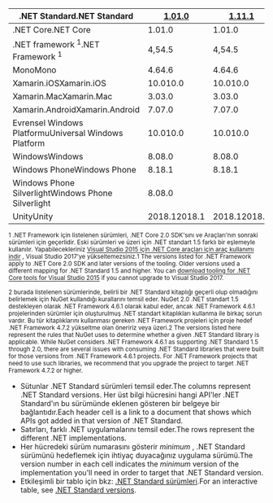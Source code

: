 | <span data-ttu-id="3204a-101">.NET Standard</span><span class="sxs-lookup"><span data-stu-id="3204a-101">.NET Standard</span></span>              | <span data-ttu-id="3204a-102">[1.0]</span><span class="sxs-lookup"><span data-stu-id="3204a-102">[1.0]</span></span>  | <span data-ttu-id="3204a-103">[1.1]</span><span class="sxs-lookup"><span data-stu-id="3204a-103">[1.1]</span></span>  | <span data-ttu-id="3204a-104">[1.2]</span><span class="sxs-lookup"><span data-stu-id="3204a-104">[1.2]</span></span> | <span data-ttu-id="3204a-105">[1.3]</span><span class="sxs-lookup"><span data-stu-id="3204a-105">[1.3]</span></span> | <span data-ttu-id="3204a-106">[1.4]</span><span class="sxs-lookup"><span data-stu-id="3204a-106">[1.4]</span></span> | <span data-ttu-id="3204a-107">[1.5]</span><span class="sxs-lookup"><span data-stu-id="3204a-107">[1.5]</span></span>              | <span data-ttu-id="3204a-108">[1.6]</span><span class="sxs-lookup"><span data-stu-id="3204a-108">[1.6]</span></span>              | <span data-ttu-id="3204a-109">[2.0]</span><span class="sxs-lookup"><span data-stu-id="3204a-109">[2.0]</span></span>               |
|----------------------------|--------|--------|-------|-------|-------|--------------------|--------------------|---------------------|
| <span data-ttu-id="3204a-110">.NET Core</span><span class="sxs-lookup"><span data-stu-id="3204a-110">.NET Core</span></span>                  | <span data-ttu-id="3204a-111">1.0</span><span class="sxs-lookup"><span data-stu-id="3204a-111">1.0</span></span>    | <span data-ttu-id="3204a-112">1.0</span><span class="sxs-lookup"><span data-stu-id="3204a-112">1.0</span></span>    | <span data-ttu-id="3204a-113">1.0</span><span class="sxs-lookup"><span data-stu-id="3204a-113">1.0</span></span>   | <span data-ttu-id="3204a-114">1.0</span><span class="sxs-lookup"><span data-stu-id="3204a-114">1.0</span></span>   | <span data-ttu-id="3204a-115">1.0</span><span class="sxs-lookup"><span data-stu-id="3204a-115">1.0</span></span>   | <span data-ttu-id="3204a-116">1.0</span><span class="sxs-lookup"><span data-stu-id="3204a-116">1.0</span></span>                | <span data-ttu-id="3204a-117">1.0</span><span class="sxs-lookup"><span data-stu-id="3204a-117">1.0</span></span>                | <span data-ttu-id="3204a-118">2,0</span><span class="sxs-lookup"><span data-stu-id="3204a-118">2.0</span></span>                 |
| <span data-ttu-id="3204a-119">.NET framework <sup>1</sup></span><span class="sxs-lookup"><span data-stu-id="3204a-119">.NET Framework <sup>1</sup></span></span>| <span data-ttu-id="3204a-120">4,5</span><span class="sxs-lookup"><span data-stu-id="3204a-120">4.5</span></span>    | <span data-ttu-id="3204a-121">4,5</span><span class="sxs-lookup"><span data-stu-id="3204a-121">4.5</span></span>    | <span data-ttu-id="3204a-122">4.5.1</span><span class="sxs-lookup"><span data-stu-id="3204a-122">4.5.1</span></span> | <span data-ttu-id="3204a-123">4.6</span><span class="sxs-lookup"><span data-stu-id="3204a-123">4.6</span></span>   | <span data-ttu-id="3204a-124">4.6.1</span><span class="sxs-lookup"><span data-stu-id="3204a-124">4.6.1</span></span> | <span data-ttu-id="3204a-125">4.6.1 <sup>2</sup></span><span class="sxs-lookup"><span data-stu-id="3204a-125">4.6.1 <sup>2</sup></span></span> | <span data-ttu-id="3204a-126">4.6.1 <sup>2</sup></span><span class="sxs-lookup"><span data-stu-id="3204a-126">4.6.1 <sup>2</sup></span></span> | <span data-ttu-id="3204a-127">4.6.1 <sup>2</sup></span><span class="sxs-lookup"><span data-stu-id="3204a-127">4.6.1 <sup>2</sup></span></span>  |
| <span data-ttu-id="3204a-128">Mono</span><span class="sxs-lookup"><span data-stu-id="3204a-128">Mono</span></span>                       | <span data-ttu-id="3204a-129">4.6</span><span class="sxs-lookup"><span data-stu-id="3204a-129">4.6</span></span>    | <span data-ttu-id="3204a-130">4.6</span><span class="sxs-lookup"><span data-stu-id="3204a-130">4.6</span></span>    | <span data-ttu-id="3204a-131">4.6</span><span class="sxs-lookup"><span data-stu-id="3204a-131">4.6</span></span>   | <span data-ttu-id="3204a-132">4.6</span><span class="sxs-lookup"><span data-stu-id="3204a-132">4.6</span></span>   | <span data-ttu-id="3204a-133">4.6</span><span class="sxs-lookup"><span data-stu-id="3204a-133">4.6</span></span>   | <span data-ttu-id="3204a-134">4.6</span><span class="sxs-lookup"><span data-stu-id="3204a-134">4.6</span></span>                | <span data-ttu-id="3204a-135">4.6</span><span class="sxs-lookup"><span data-stu-id="3204a-135">4.6</span></span>                | <span data-ttu-id="3204a-136">5,4</span><span class="sxs-lookup"><span data-stu-id="3204a-136">5.4</span></span>                 |
| <span data-ttu-id="3204a-137">Xamarin.iOS</span><span class="sxs-lookup"><span data-stu-id="3204a-137">Xamarin.iOS</span></span>                | <span data-ttu-id="3204a-138">10.0</span><span class="sxs-lookup"><span data-stu-id="3204a-138">10.0</span></span>   | <span data-ttu-id="3204a-139">10.0</span><span class="sxs-lookup"><span data-stu-id="3204a-139">10.0</span></span>   | <span data-ttu-id="3204a-140">10.0</span><span class="sxs-lookup"><span data-stu-id="3204a-140">10.0</span></span>  | <span data-ttu-id="3204a-141">10.0</span><span class="sxs-lookup"><span data-stu-id="3204a-141">10.0</span></span>  | <span data-ttu-id="3204a-142">10.0</span><span class="sxs-lookup"><span data-stu-id="3204a-142">10.0</span></span>  | <span data-ttu-id="3204a-143">10.0</span><span class="sxs-lookup"><span data-stu-id="3204a-143">10.0</span></span>               | <span data-ttu-id="3204a-144">10.0</span><span class="sxs-lookup"><span data-stu-id="3204a-144">10.0</span></span>               | <span data-ttu-id="3204a-145">10.14</span><span class="sxs-lookup"><span data-stu-id="3204a-145">10.14</span></span>               |
| <span data-ttu-id="3204a-146">Xamarin.Mac</span><span class="sxs-lookup"><span data-stu-id="3204a-146">Xamarin.Mac</span></span>                | <span data-ttu-id="3204a-147">3.0</span><span class="sxs-lookup"><span data-stu-id="3204a-147">3.0</span></span>    | <span data-ttu-id="3204a-148">3.0</span><span class="sxs-lookup"><span data-stu-id="3204a-148">3.0</span></span>    | <span data-ttu-id="3204a-149">3.0</span><span class="sxs-lookup"><span data-stu-id="3204a-149">3.0</span></span>   | <span data-ttu-id="3204a-150">3.0</span><span class="sxs-lookup"><span data-stu-id="3204a-150">3.0</span></span>   | <span data-ttu-id="3204a-151">3.0</span><span class="sxs-lookup"><span data-stu-id="3204a-151">3.0</span></span>   | <span data-ttu-id="3204a-152">3.0</span><span class="sxs-lookup"><span data-stu-id="3204a-152">3.0</span></span>                | <span data-ttu-id="3204a-153">3.0</span><span class="sxs-lookup"><span data-stu-id="3204a-153">3.0</span></span>                | <span data-ttu-id="3204a-154">3.8</span><span class="sxs-lookup"><span data-stu-id="3204a-154">3.8</span></span>                 |
| <span data-ttu-id="3204a-155">Xamarin.Android</span><span class="sxs-lookup"><span data-stu-id="3204a-155">Xamarin.Android</span></span>            | <span data-ttu-id="3204a-156">7.0</span><span class="sxs-lookup"><span data-stu-id="3204a-156">7.0</span></span>    | <span data-ttu-id="3204a-157">7.0</span><span class="sxs-lookup"><span data-stu-id="3204a-157">7.0</span></span>    | <span data-ttu-id="3204a-158">7.0</span><span class="sxs-lookup"><span data-stu-id="3204a-158">7.0</span></span>   | <span data-ttu-id="3204a-159">7.0</span><span class="sxs-lookup"><span data-stu-id="3204a-159">7.0</span></span>   | <span data-ttu-id="3204a-160">7.0</span><span class="sxs-lookup"><span data-stu-id="3204a-160">7.0</span></span>   | <span data-ttu-id="3204a-161">7.0</span><span class="sxs-lookup"><span data-stu-id="3204a-161">7.0</span></span>                | <span data-ttu-id="3204a-162">7.0</span><span class="sxs-lookup"><span data-stu-id="3204a-162">7.0</span></span>                | <span data-ttu-id="3204a-163">8.0</span><span class="sxs-lookup"><span data-stu-id="3204a-163">8.0</span></span>                 |
| <span data-ttu-id="3204a-164">Evrensel Windows Platformu</span><span class="sxs-lookup"><span data-stu-id="3204a-164">Universal Windows Platform</span></span> | <span data-ttu-id="3204a-165">10.0</span><span class="sxs-lookup"><span data-stu-id="3204a-165">10.0</span></span>   | <span data-ttu-id="3204a-166">10.0</span><span class="sxs-lookup"><span data-stu-id="3204a-166">10.0</span></span>   | <span data-ttu-id="3204a-167">10.0</span><span class="sxs-lookup"><span data-stu-id="3204a-167">10.0</span></span>  | <span data-ttu-id="3204a-168">10.0</span><span class="sxs-lookup"><span data-stu-id="3204a-168">10.0</span></span>  | <span data-ttu-id="3204a-169">10.0</span><span class="sxs-lookup"><span data-stu-id="3204a-169">10.0</span></span>  | <span data-ttu-id="3204a-170">10.0.16299</span><span class="sxs-lookup"><span data-stu-id="3204a-170">10.0.16299</span></span>         | <span data-ttu-id="3204a-171">10.0.16299</span><span class="sxs-lookup"><span data-stu-id="3204a-171">10.0.16299</span></span>         | <span data-ttu-id="3204a-172">10.0.16299</span><span class="sxs-lookup"><span data-stu-id="3204a-172">10.0.16299</span></span>          |
| <span data-ttu-id="3204a-173">Windows</span><span class="sxs-lookup"><span data-stu-id="3204a-173">Windows</span></span>                    | <span data-ttu-id="3204a-174">8.0</span><span class="sxs-lookup"><span data-stu-id="3204a-174">8.0</span></span>    | <span data-ttu-id="3204a-175">8.0</span><span class="sxs-lookup"><span data-stu-id="3204a-175">8.0</span></span>    | <span data-ttu-id="3204a-176">8.1</span><span class="sxs-lookup"><span data-stu-id="3204a-176">8.1</span></span>   |       |       |                    |                    |                     |
| <span data-ttu-id="3204a-177">Windows Phone</span><span class="sxs-lookup"><span data-stu-id="3204a-177">Windows Phone</span></span>              | <span data-ttu-id="3204a-178">8.1</span><span class="sxs-lookup"><span data-stu-id="3204a-178">8.1</span></span>    | <span data-ttu-id="3204a-179">8.1</span><span class="sxs-lookup"><span data-stu-id="3204a-179">8.1</span></span>    | <span data-ttu-id="3204a-180">8.1</span><span class="sxs-lookup"><span data-stu-id="3204a-180">8.1</span></span>   |       |       |                    |                    |                     |
| <span data-ttu-id="3204a-181">Windows Phone Silverlight</span><span class="sxs-lookup"><span data-stu-id="3204a-181">Windows Phone Silverlight</span></span>  | <span data-ttu-id="3204a-182">8.0</span><span class="sxs-lookup"><span data-stu-id="3204a-182">8.0</span></span>    |        |       |       |       |                    |                    |                     |
| <span data-ttu-id="3204a-183">Unity</span><span class="sxs-lookup"><span data-stu-id="3204a-183">Unity</span></span>                      | <span data-ttu-id="3204a-184">2018.1</span><span class="sxs-lookup"><span data-stu-id="3204a-184">2018.1</span></span> | <span data-ttu-id="3204a-185">2018.1</span><span class="sxs-lookup"><span data-stu-id="3204a-185">2018.1</span></span> | <span data-ttu-id="3204a-186">2018.1</span><span class="sxs-lookup"><span data-stu-id="3204a-186">2018.1</span></span>| <span data-ttu-id="3204a-187">2018.1</span><span class="sxs-lookup"><span data-stu-id="3204a-187">2018.1</span></span>| <span data-ttu-id="3204a-188">2018.1</span><span class="sxs-lookup"><span data-stu-id="3204a-188">2018.1</span></span>| <span data-ttu-id="3204a-189">2018.1</span><span class="sxs-lookup"><span data-stu-id="3204a-189">2018.1</span></span>             |  <span data-ttu-id="3204a-190">2018.1</span><span class="sxs-lookup"><span data-stu-id="3204a-190">2018.1</span></span>            | <span data-ttu-id="3204a-191">2018.1</span><span class="sxs-lookup"><span data-stu-id="3204a-191">2018.1</span></span>              |

<span data-ttu-id="3204a-192"><sup>1 .NET Framework için listelenen sürümleri, .NET Core 2.0 SDK'sını ve Araçları'nın sonraki sürümleri için geçerlidir. Eski sürümleri ve üzeri için .NET standart 1.5 farklı bir eşlemeyle kullanılır. Yapabilecekleriniz [Visual Studio 2015 için .NET Core araçları için araç kullanımı indir](https://github.com/dotnet/core/blob/master/release-notes/download-archive.md) , Visual Studio 2017'ye yükseltemezsiniz.</sup></span><span class="sxs-lookup"><span data-stu-id="3204a-192"><sup>1 The versions listed for .NET Framework apply to .NET Core 2.0 SDK and later versions of the tooling. Older versions used a different mapping for .NET Standard 1.5 and higher. You can [download tooling for .NET Core tools for Visual Studio 2015](https://github.com/dotnet/core/blob/master/release-notes/download-archive.md) if you cannot upgrade to Visual Studio 2017.</sup></span></span>

<span data-ttu-id="3204a-193"><sup>2 burada listelenen sürümlerinde, belirli bir .NET Standard kitaplığı geçerli olup olmadığını belirlemek için NuGet kullandığı kurallarını temsil eder. NuGet 2.0 .NET standart 1.5 destekleyen olarak .NET Framework 4.6.1 olarak kabul eder, ancak .NET Framework 4.6.1 projelerinden sürümler için oluşturulmuş .NET standart kitaplıkları kullanma ile birkaç sorun vardır. Bu tür kitaplıklarını kullanması gereken .NET Framework projeleri için proje hedef .NET Framework 4.7.2 yükseltme olan öneririz veya üzeri.</sup></span><span class="sxs-lookup"><span data-stu-id="3204a-193"><sup>2 The versions listed here represent the rules that NuGet uses to determine whether a given .NET Standard library is applicable. While NuGet considers .NET Framework 4.6.1 as supporting .NET Standard 1.5 through 2.0, there are several issues with consuming .NET Standard libraries that were built for those versions from .NET Framework 4.6.1 projects. For .NET Framework projects that need to use such libraries, we recommend that you upgrade the project to target .NET Framework 4.7.2 or higher.</sup></span></span>

- <span data-ttu-id="3204a-194">Sütunlar .NET Standard sürümleri temsil eder.</span><span class="sxs-lookup"><span data-stu-id="3204a-194">The columns represent .NET Standard versions.</span></span> <span data-ttu-id="3204a-195">Her üst bilgi hücresini hangi API'ler .NET Standard'ın bu sürümünde eklenen gösteren bir belgeye bir bağlantıdır.</span><span class="sxs-lookup"><span data-stu-id="3204a-195">Each header cell is a link to a document that shows which APIs got added in that version of .NET Standard.</span></span>
- <span data-ttu-id="3204a-196">Satırları, farklı .NET uygulamalarını temsil eder.</span><span class="sxs-lookup"><span data-stu-id="3204a-196">The rows represent the different .NET implementations.</span></span>
- <span data-ttu-id="3204a-197">Her hücredeki sürüm numarasını gösterir *minimum* , .NET Standard sürümünü hedeflemek için ihtiyaç duyacağınız uygulama sürümü.</span><span class="sxs-lookup"><span data-stu-id="3204a-197">The version number in each cell indicates the *minimum* version of the implementation you'll need in order to target that .NET Standard version.</span></span>
- <span data-ttu-id="3204a-198">Etkileşimli bir tablo için bkz: [.NET Standard sürümleri](https://immo.landwerth.net/netstandard-versions/#).</span><span class="sxs-lookup"><span data-stu-id="3204a-198">For an interactive table, see [.NET Standard versions](https://immo.landwerth.net/netstandard-versions/#).</span></span>

[1.0]: https://github.com/dotnet/standard/blob/master/docs/versions/netstandard1.0.md
[1.1]: https://github.com/dotnet/standard/blob/master/docs/versions/netstandard1.1.md
[1.2]: https://github.com/dotnet/standard/blob/master/docs/versions/netstandard1.2.md
[1.3]: https://github.com/dotnet/standard/blob/master/docs/versions/netstandard1.3.md
[1.4]: https://github.com/dotnet/standard/blob/master/docs/versions/netstandard1.4.md
[1.5]: https://github.com/dotnet/standard/blob/master/docs/versions/netstandard1.5.md
[1.6]: https://github.com/dotnet/standard/blob/master/docs/versions/netstandard1.6.md
[2.0]: https://github.com/dotnet/standard/blob/master/docs/versions/netstandard2.0.md
